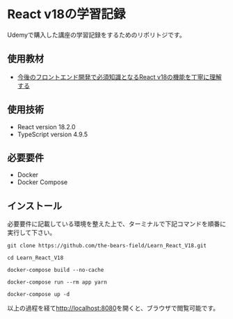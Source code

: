 # React v18の学習記録

Udemyで購入した講座の学習記録をするためのリポリトジです。

## 使用教材

- [今後のフロントエンド開発で必須知識となるReact v18の機能を丁寧に理解する](https://www.udemy.com/course/react_v18/)

## 使用技術
- React version 18.2.0
- TypeScript version 4.9.5

## 必要要件

- Docker
- Docker Compose

## インストール
必要要件に記載している環境を整えた上で、ターミナルで下記コマンドを順番に実行して下さい。

```
git clone https://github.com/the-bears-field/Learn_React_V18.git
```
```
cd Learn_React_V18
```
```
docker-compose build --no-cache
```
```
docker-compose run --rm app yarn
```
```
docker-compose up -d
```
以上の過程を経て[http://localhost:8080](http://localhost:8080)を開くと、ブラウザで閲覧可能です。

